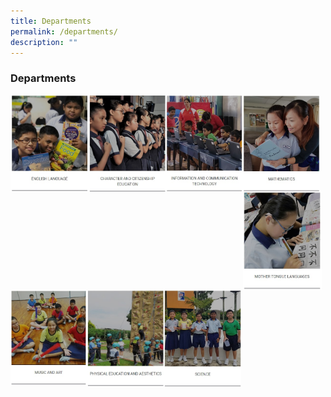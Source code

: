 ```yaml
---
title: Departments
permalink: /departments/
description: ""
---
```

### **Departments**

<p><a href="https://staging.d2fm9eecd3ej28.amplifyapp.com/departments/english/">
<img style="width:25%" src="/images/department1.jpg" align=left>
</a></p>

<p><a href="https://staging.d2fm9eecd3ej28.amplifyapp.com/departments/cce/">
<img style="width:24.4%" src="/images/department2.jpg" align=left>
</a></p>

<p><a href="https://staging.d2fm9eecd3ej28.amplifyapp.com/departments/ict/">
<img style="width:24.5%" src="/images/department3.jpg" align=left>
</a></p>

<p><a href="https://staging.d2fm9eecd3ej28.amplifyapp.com/departments/mathematics/">
<img style="width:24.4%" src="/images/department4.jpg" align=left>
</a></p>

<br><br><br>
<br><br><br>

<p><a href="https://staging.d2fm9eecd3ej28.amplifyapp.com/departments/mother-tongue/">
<img style="width:25%" src="/images/department5.jpg" align=left>
</a></p>

<p><a href="https://staging.d2fm9eecd3ej28.amplifyapp.com/departments/music-and-art/">
<img style="width:24.4%" src="/images/department6.jpg" align=left>
</a></p>

<p><a href="https://staging.d2fm9eecd3ej28.amplifyapp.com/departments/pe-and-aesthetics/">
<img style="width:24.5%" src="/images/department7.jpg" align=left>
</a></p>

<p><a href="https://staging.d2fm9eecd3ej28.amplifyapp.com/departments/science/">
<img style="width:24.4%" src="/images/department8.jpg" align=left>
</a></p>